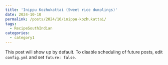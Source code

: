 ```yaml
---
title: 'Inippu Kozhukattai (Sweet rice dumplings)'
date: 2024-10-10
permalink: /posts/2024/10/inippu-kozhukattai/
tags:
  - RecipeSouthIndian
categories:
  - category1
---
```


This post will show up by default. To disable scheduling of future posts, edit `config.yml` and set `future: false`. 
